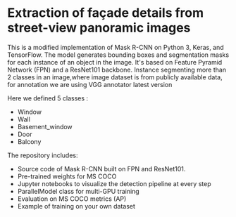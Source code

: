 # Extraction of façade details from street-view panoramic images
This is a modified implementation of Mask R-CNN on Python 3, Keras, and TensorFlow. The model generates bounding boxes and segmentation masks for each instance of an object in the image. It's based on Feature Pyramid Network (FPN) and a ResNet101 backbone.
Instance segmenting more than 2 classes in an image,where image dataset is from publicly available data, for annotation we are using VGG annotator latest version

Here we defined 5 classes :
 - Window
 - Wall
 - Basement_window
 - Door
 - Balcony
 
The repository includes:
- Source code of Mask R-CNN built on FPN and ResNet101.
- Pre-trained weights for MS COCO
- Jupyter notebooks to visualize the detection pipeline at every step
- ParallelModel class for multi-GPU training
- Evaluation on MS COCO metrics (AP)
- Example of training on your own dataset
